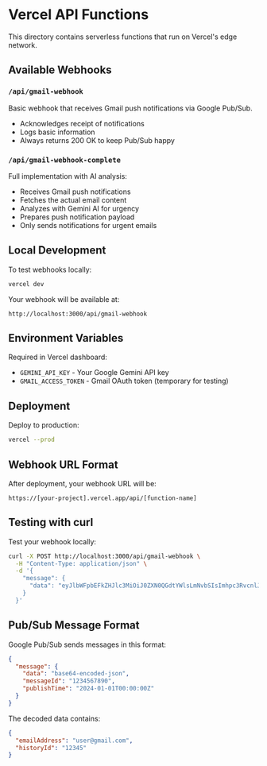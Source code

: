 # Vercel API Functions

This directory contains serverless functions that run on Vercel's edge network.

## Available Webhooks

### `/api/gmail-webhook`
Basic webhook that receives Gmail push notifications via Google Pub/Sub.
- Acknowledges receipt of notifications
- Logs basic information
- Always returns 200 OK to keep Pub/Sub happy

### `/api/gmail-webhook-complete` 
Full implementation with AI analysis:
- Receives Gmail push notifications
- Fetches the actual email content
- Analyzes with Gemini AI for urgency
- Prepares push notification payload
- Only sends notifications for urgent emails

## Local Development

To test webhooks locally:
```bash
vercel dev
```

Your webhook will be available at:
```
http://localhost:3000/api/gmail-webhook
```

## Environment Variables

Required in Vercel dashboard:
- `GEMINI_API_KEY` - Your Google Gemini API key
- `GMAIL_ACCESS_TOKEN` - Gmail OAuth token (temporary for testing)

## Deployment

Deploy to production:
```bash
vercel --prod
```

## Webhook URL Format

After deployment, your webhook URL will be:
```
https://[your-project].vercel.app/api/[function-name]
```

## Testing with curl

Test your webhook locally:
```bash
curl -X POST http://localhost:3000/api/gmail-webhook \
  -H "Content-Type: application/json" \
  -d '{
    "message": {
      "data": "eyJlbWFpbEFkZHJlc3MiOiJ0ZXN0QGdtYWlsLmNvbSIsImhpc3RvcnlJZCI6IjEyMzQ1In0="
    }
  }'
```

## Pub/Sub Message Format

Google Pub/Sub sends messages in this format:
```json
{
  "message": {
    "data": "base64-encoded-json",
    "messageId": "1234567890",
    "publishTime": "2024-01-01T00:00:00Z"
  }
}
```

The decoded data contains:
```json
{
  "emailAddress": "user@gmail.com",
  "historyId": "12345"
}
```